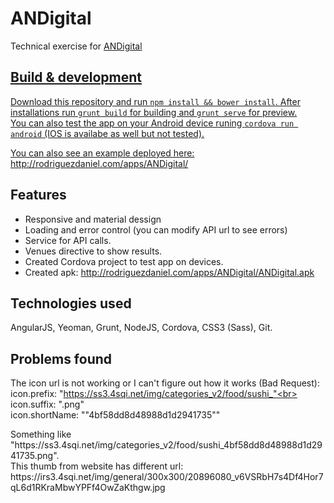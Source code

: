 # ANDigital

Technical exercise for <a href="https://andigital.com/" target="_blank">ANDigital</div>

## Build & development

Download this repository and run `npm install && bower install`.
After installations run `grunt build` for building and `grunt serve` for preview.<br>
You can also test the app on your Android device runing `cordova run android` (IOS is availabe as well but not tested).

You can also see an example deployed here:<br>
http://rodriguezdaniel.com/apps/ANDigital/

## Features
- Responsive and material dessign
- Loading and error control (you can modify API url to see errors)
- Service for API calls.
- Venues directive to show results.
- Created Cordova project to test app on devices.
- Created apk: http://rodriguezdaniel.com/apps/ANDigital/ANDigital.apk

## Technologies used
AngularJS, Yeoman, Grunt, NodeJS, Cordova, CSS3 (Sass), Git.

## Problems found

The icon url is not working or I can't figure out how it works (Bad Request):<br>
icon.prefix: "https://ss3.4sqi.net/img/categories_v2/food/sushi_"<br>
icon.suffix: ".png"<br>
icon.shortName: ""4bf58dd8d48988d1d2941735""
<p>
Something like "https://ss3.4sqi.net/img/categories_v2/food/sushi_4bf58dd8d48988d1d2941735.png".<br>
This thumb from website has different url:<br> https://irs3.4sqi.net/img/general/300x300/20896080_v6VSRbH7s4Df4Hor7qL6d1RKraMbwYPFf4OwZaKthgw.jpg
